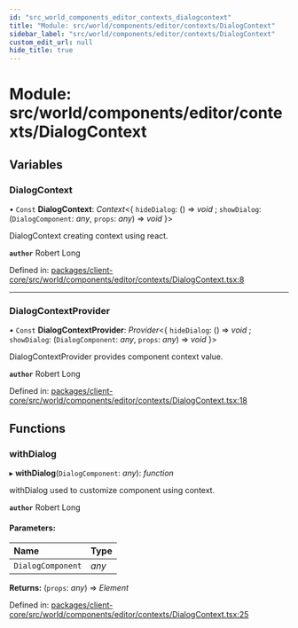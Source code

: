 ```yaml
---
id: "src_world_components_editor_contexts_dialogcontext"
title: "Module: src/world/components/editor/contexts/DialogContext"
sidebar_label: "src/world/components/editor/contexts/DialogContext"
custom_edit_url: null
hide_title: true
---
```


# Module: src/world/components/editor/contexts/DialogContext

## Variables

### DialogContext

• `Const` **DialogContext**: *Context*<{ `hideDialog`: () => *void* ; `showDialog`: (`DialogComponent`: *any*, `props`: *any*) => *void*  }\>

DialogContext creating context using react.

**`author`** Robert Long

Defined in: [packages/client-core/src/world/components/editor/contexts/DialogContext.tsx:8](https://github.com/xr3ngine/xr3ngine/blob/7e8e151f1/packages/client-core/src/world/components/editor/contexts/DialogContext.tsx#L8)

___

### DialogContextProvider

• `Const` **DialogContextProvider**: *Provider*<{ `hideDialog`: () => *void* ; `showDialog`: (`DialogComponent`: *any*, `props`: *any*) => *void*  }\>

DialogContextProvider provides component context value.

**`author`** Robert Long

Defined in: [packages/client-core/src/world/components/editor/contexts/DialogContext.tsx:18](https://github.com/xr3ngine/xr3ngine/blob/7e8e151f1/packages/client-core/src/world/components/editor/contexts/DialogContext.tsx#L18)

## Functions

### withDialog

▸ **withDialog**(`DialogComponent`: *any*): *function*

withDialog used to customize component using context.

**`author`** Robert Long

#### Parameters:

| Name | Type |
| :------ | :------ |
| `DialogComponent` | *any* |

**Returns:** (`props`: *any*) => *Element*

Defined in: [packages/client-core/src/world/components/editor/contexts/DialogContext.tsx:25](https://github.com/xr3ngine/xr3ngine/blob/7e8e151f1/packages/client-core/src/world/components/editor/contexts/DialogContext.tsx#L25)
